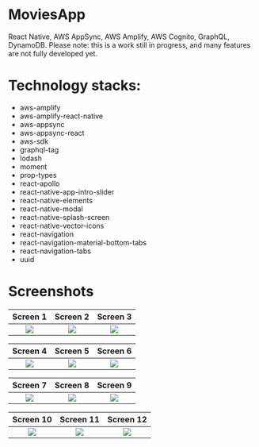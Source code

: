 # MoviesApp

React Native, AWS AppSync, AWS Amplify, AWS Cognito, GraphQL, DynamoDB.
Please note: this is a work still in progress, and many features are not fully developed yet.

# Technology stacks:

- aws-amplify
- aws-amplify-react-native
- aws-appsync
- aws-appsync-react
- aws-sdk
- graphql-tag
- lodash
- moment
- prop-types
- react-apollo
- react-native-app-intro-slider
- react-native-elements
- react-native-modal
- react-native-splash-screen
- react-native-vector-icons
- react-navigation
- react-navigation-material-bottom-tabs
- react-navigation-tabs
- uuid

# Screenshots

Screen 1               |  Screen 2                       | Screen 3                
:-------------------------:|:-------------------------:|:-------------------------:
![](https://user-images.githubusercontent.com/14052885/41520887-3a79dede-7313-11e8-95fa-8706bd85dff4.png)|![](https://user-images.githubusercontent.com/14052885/41520888-3aaff99c-7313-11e8-8014-713f3d2c62d2.png)|![](https://user-images.githubusercontent.com/14052885/41520889-3ae482ac-7313-11e8-8995-7983088cc70d.png)|

Screen 4               |  Screen 5                       | Screen 6                
:-------------------------:|:-------------------------:|:-------------------------:
![](https://user-images.githubusercontent.com/14052885/41520890-3b18997a-7313-11e8-9bc3-34571ee5cdc7.png)|![](https://user-images.githubusercontent.com/14052885/41520891-3b4dcc62-7313-11e8-878f-e9c3319c7560.png)|![](https://user-images.githubusercontent.com/14052885/41520892-3b832a6a-7313-11e8-8faa-e03d46f3e56c.png)|

Screen 7               |  Screen 8                       | Screen 9              
:-------------------------:|:-------------------------:|:-------------------------:
![](https://user-images.githubusercontent.com/14052885/41520893-3bb73fe4-7313-11e8-82b7-1dcf533cbc20.png)|![](https://user-images.githubusercontent.com/14052885/41520894-3bec8762-7313-11e8-86eb-0b215dc26797.png)|![](https://user-images.githubusercontent.com/14052885/41520895-3c230d3c-7313-11e8-90c7-04f369c57206.png)

Screen 10               |  Screen 11                       | Screen 12              
:-------------------------:|:-------------------------:|:-------------------------:
![](https://user-images.githubusercontent.com/14052885/41520896-3c599eb0-7313-11e8-8cdc-f1442ee31b8c.png)|![](https://user-images.githubusercontent.com/14052885/41520897-3c915b48-7313-11e8-8018-4c2cf58c80a9.png)|![](https://user-images.githubusercontent.com/14052885/41520898-3cc73862-7313-11e8-9fd6-b2f827a885fe.png)

